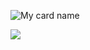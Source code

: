 ![My card name](https://cardivo.vercel.app/api?name=Alfian%20Rikzandi&description=Hi,%20i%27m%20a%20full%20stack%20developer.%20Nice%20to%20meet%20you&image=https://avatars.githubusercontent.com/u/13547711?v=4&backgroundColor=%23303a52&linkedin=Alfian%20Rikzandi&github=yanchespenda&pattern=plus&colorPattern=%23black&fontColor=white&iconColor=white)

<img src="https://github-readme-stats.vercel.app/api?username=yanchespenda&show_icons=true&theme=dark">

<!-- ### Hi there 👋 -->

<!--
**yanchespenda/yanchespenda** is a ✨ _special_ ✨ repository because its `README.md` (this file) appears on your GitHub profile.

Here are some ideas to get you started:

- 🔭 I’m currently working on ...
- 🌱 I’m currently learning ...
- 👯 I’m looking to collaborate on ...
- 🤔 I’m looking for help with ...
- 💬 Ask me about ...
- 📫 How to reach me: ...
- 😄 Pronouns: ...
- ⚡ Fun fact: ...
-->
